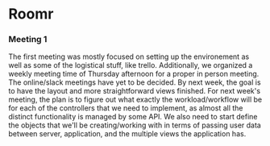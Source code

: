 # Roomr

### Meeting 1
The first meeting was mostly focused on setting up the environement as well as some of the logistical stuff, like trello. Additionally, we organized a weekly meeting time of Thursday afternoon for a proper in person meeting. The online/slack meetings have yet to be decided. By next week, the goal is to have the layout and more straightforward views finished. For next week's meeting, the plan is to figure out what exactly the workload/workflow will be for each of the controllers that we need to implement, as almost all the distinct functionality is managed by some API. We also need to start define the objects that we'll be creating/working with in terms of passing user data between server, application, and the multiple views the application has. 
